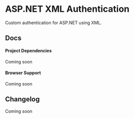 # ASP.NET XML Authentication #

Custom authentication for ASP.NET using XML.  

## Docs ###

#### Project Dependencies ####
Coming soon

#### Browser Support ####
Coming soon

## Changelog ##
Coming soon
